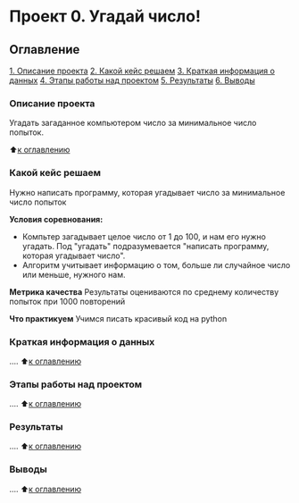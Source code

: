 # Проект 0. Угадай число!

## Оглавление
[1. Описание проекта](https://github.com/1977AM/am_data_science/tree/main/project_0/README.md#Описание-проекта)
[2. Какой кейс решаем](https://github.com/1977AM/am_data_science/tree/main/project_0/README.md#Какой-куйс-решаем)
[3. Краткая информация о данных](https://github.com/1977AM/am_data_science/tree/main/project_0/README.md#Краткая-информация-о-данных)
[4. Этапы работы над проектом](https://github.com/1977AM/am_data_science/tree/main/project_0/README.md#Этапы-работы-над-проектом)
[5. Результаты](https://github.com/1977AM/am_data_science/tree/main/project_0/README.md#Результаты)
[6. Выводы](https://github.com/1977AM/am_data_science/tree/main/project_0/README.md#Выводы)

### Описание проекта
Угадать загаданное компьютером число за минимальное число попыток.

:arrow_up:[к оглавлению](https://github.com/1977AM/am_data_science/tree/main/project_0/README.md#Оглавление)

### Какой кейс решаем
Нужно написать программу, которая угадывает число за минимальное число попыток

**Условия соревнования:**
- Компьтер загадывает целое число от 1 до 100, и нам его нужно угадать. Под "угадать" подразумевается "написать программу, которая угадывает число".
- Алгоритм учитывает информацию о том, больше ли случайное число или меньше, нужного нам.

**Метрика качества**
Результаты оцениваются по среднему количеству попыток при 1000 повторений

**Что практикуем**
Учимся писать красивый код на python

### Краткая информация о данных

....
:arrow_up:[к оглавлению](https://github.com/1977AM/am_data_science/tree/main/project_0/README.md#Оглавление)

### Этапы работы над проектом

....
:arrow_up:[к оглавлению](https://github.com/1977AM/am_data_science/tree/main/project_0/README.md#Оглавление)

### Результаты

....
:arrow_up:[к оглавлению](https://github.com/1977AM/am_data_science/tree/main/project_0/README.md#Оглавление)

### Выводы

....
:arrow_up:[к оглавлению](https://github.com/1977AM/am_data_science/tree/main/project_0/README.md#Оглавление)
